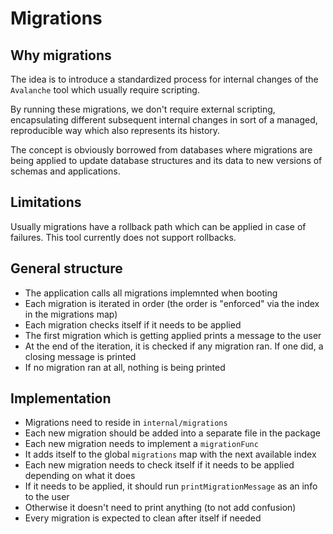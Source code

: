 # Migrations

## Why migrations
The idea is to introduce a standardized process for internal changes of the
`Avalanche` tool which usually require scripting.

By running these migrations, we don't require external scripting, 
encapsulating different subsequent internal changes in sort of a 
managed, reproducible way which also represents its history.

The concept is obviously borrowed from databases where migrations
are being applied to update database structures and its data
to new versions of schemas and applications.

## Limitations
Usually migrations have a rollback path which can be applied in case of failures.
This tool currently does not support rollbacks.

## General structure
* The application calls all migrations implemnted when booting 
* Each migration is iterated in order (the order is "enforced" via the index in the migrations map)
* Each migration checks itself if it needs to be applied
* The first migration which is getting applied prints a message to the user
* At the end of the iteration, it is checked if any migration ran. If one did, a closing message is printed
* If no migration ran at all, nothing is being printed

## Implementation
* Migrations need to reside in `internal/migrations`
* Each new migration should be added into a separate file in the package
* Each new migration needs to implement a `migrationFunc`
* It adds itself to the global `migrations` map with the next available index
* Each new migration needs to check itself if it needs to be applied depending on what it does
* If it needs to be applied, it should run `printMigrationMessage` as an info to the user
* Otherwise it doesn't need to print anything (to not add confusion)
* Every migration is expected to clean after itself if needed
